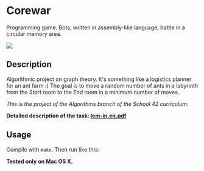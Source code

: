 # Corewar

Programming game. Bots, written in assembly-like language, battle in a circular memory area.

![](lem-in_demo.gif)

## Description

Algorithmic project on graph theory. It's something like a logistics planner for an ant farm  :) The goal is to move a random number of ants in a labyrinth from the *Start* room to the *End* room in a minimum number of moves.

*This is the project of the Algorithms branch of the School 42 curriculum.*

**Detailed description of the task: [lem-in.en.pdf](https://github.com/dstepanets/Lem_in/blob/master/lem-in.en.pdf)**

## Usage

Compile with `make`. Then run like this:



**Tested only on Mac OS X.**
